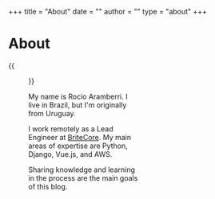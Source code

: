 +++
title = "About"
date = ""
author = ""
type = "about"
+++

# About


{{<figure src="/img/photo.jpg" title="Steve Francia" height="219px" position="center" style="border-radius: 8px; width:219px; height:291px;">}}


My name is Rocio Aramberri. I live in Brazil, but I'm originally from Uruguay.

I work remotely as a Lead Engineer at [BriteCore](https://britecore.com). My main areas of expertise are Python, Django, Vue.js, and AWS.

Sharing knowledge and learning in the process are the main goals of this blog.